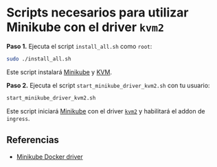 # Scripts necesarios para utilizar Minikube con el driver `kvm2`

**Paso 1.** Ejecuta el script `install_all.sh` como `root`:

```bash
sudo ./install_all.sh
```

Este script instalará [Minikube][1] y [KVM][2].

**Paso 2.** Ejecuta el script `start_minikube_driver_kvm2.sh` con tu usuario:

```bash
start_minikube_driver_kvm2.sh
```

Este script iniciará [Minikube][1] con el driver [`kvm2`][3] y habilitará el addon de `ingress`.

## Referencias

- [Minikube Docker driver][3]

[1]: https://minikube.sigs.k8s.io/docs/
[2]: https://linux-kvm.org
[3]: https://minikube.sigs.k8s.io/docs/drivers/kvm2/